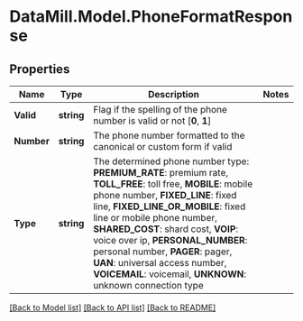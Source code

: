 # DataMill.Model.PhoneFormatResponse
## Properties

Name | Type | Description | Notes
------------ | ------------- | ------------- | -------------
**Valid** | **string** | Flag if the spelling of the phone number is valid or not [**0**, **1**] | 
**Number** | **string** | The phone number formatted to the canonical or custom form if valid | 
**Type** | **string** | The determined phone number type: **PREMIUM_RATE**: premium rate, **TOLL_FREE**: toll free, **MOBILE**: mobile phone number, **FIXED_LINE**: fixed line, **FIXED_LINE_OR_MOBILE**: fixed line or mobile phone number, **SHARED_COST**: shard cost, **VOIP**: voice over ip, **PERSONAL_NUMBER**: personal number, **PAGER**: pager, **UAN**: universal access number, **VOICEMAIL**: voicemail, **UNKNOWN**: unknown connection type  | 

[[Back to Model list]](../README.md#documentation-for-models) [[Back to API list]](../README.md#documentation-for-api-endpoints) [[Back to README]](../README.md)


